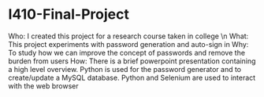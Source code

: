 # I410-Final-Project
Who: I created this project for a research course taken in college \n
What: This project experiments with password generation and auto-sign in 
Why: To study how we can improve the concept of passwords and remove the burden from users
How: There is a brief powerpoint presentation containing a high level overview. Python is used for the password generator and to create/update a MySQL database. Python and Selenium are used to interact with the web browser
